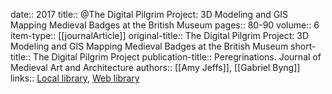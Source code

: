 date:: 2017
title:: @The Digital Pilgrim Project: 3D Modeling and GIS Mapping Medieval Badges at the British Museum
pages:: 80-90
volume:: 6
item-type:: [[journalArticle]]
original-title:: The Digital Pilgrim Project: 3D Modeling and GIS Mapping Medieval Badges at the British Museum
short-title:: The Digital Pilgrim Project
publication-title:: Peregrinations. Journal of Medieval Art and Architecture
authors:: [[Amy Jeffs]], [[Gabriel Byng]]
links:: [Local library](zotero://select/groups/2386895/items/95IJ4I88), [Web library](https://www.zotero.org/groups/2386895/items/95IJ4I88)
